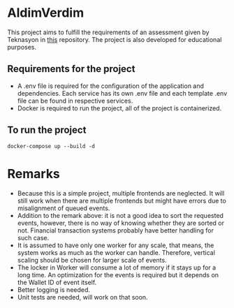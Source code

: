 # AldimVerdim

This project aims to fulfill the requirements of an assessment given by Teknasyon in [this](https://github.com/Teknasyon/assessments-backend) repository. The project is also developed for educational purposes. 

## Requirements for the project
- A .env file is required for the configuration of the application and dependencies. Each service has its own .env file and each template .env file can be found in respective services.
- Docker is required to run the project, all of the project is containerized.

## To run the project
```
docker-compose up --build -d
```

# Remarks
- Because this is a simple project, multiple frontends are neglected. It will still work when there are multiple frontends but might have errors due to misalignment of queued events.
- Addition to the remark above: it is not a good idea to sort the requested events, however, there is no way of knowing whether they are sorted or not. Financial transaction systems probably have better handling for such case.
- It is assumed to have only one worker for any scale, that means, the system works as much as the worker can handle. Therefore, vertical scaling should be chosen for larger scale of events.
- The locker in Worker will consume a lot of memory if it stays up for a long time. An optimization for the events is required but it depends on the Wallet ID of event itself.
- Better logging is needed.
- Unit tests are needed, will work on that soon.
